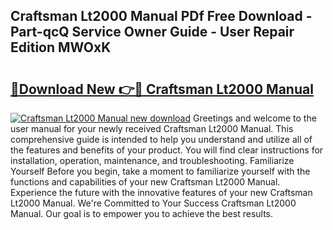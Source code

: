 ## Craftsman Lt2000 Manual PDf Free Download - Part-qcQ Service Owner Guide - User Repair Edition MWOxK

# <h2><a href="http://bc33836.oget.top/?id=Craftsman+Lt2000+Manual">🔗Download New 👉🔴 Craftsman Lt2000 Manual</a></h2>

[![Craftsman Lt2000 Manual new download](https://i.imgur.com/5g1atiW.png)](http://bc33836.oget.top/?id=Craftsman+Lt2000+Manual)
Greetings and welcome to the user manual for your newly received Craftsman Lt2000 Manual. This comprehensive guide is intended to help you understand and utilize all of the features and benefits of your product. You will find clear instructions for installation, operation, maintenance, and troubleshooting. Familiarize Yourself Before you begin, take a moment to familiarize yourself with the functions and capabilities of your new Craftsman Lt2000 Manual. Experience the future with the innovative features of your new Craftsman Lt2000 Manual. We're Committed to Your Success Craftsman Lt2000 Manual. Our goal is to empower you to achieve the best results.
